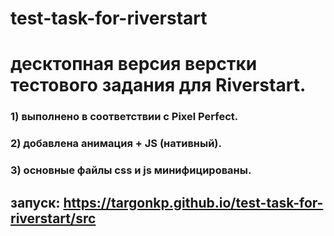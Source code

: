 # test-task-for-riverstart
# десктопная версия верстки тестового задания для Riverstart.
### 1) выполнено в соответствии с Pixel Perfect.
### 2) добавлена анимация + JS (нативный).
### 3) основные файлы css и js минифицированы.
## запуск: https://targonkp.github.io/test-task-for-riverstart/src
